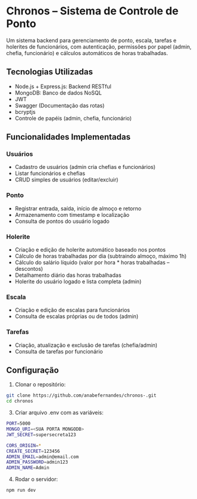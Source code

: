 
# Chronos – Sistema de Controle de Ponto

Um sistema backend para gerenciamento de ponto, escala, tarefas e holerites de funcionários, com autenticação, permissões por papel (admin, chefia, funcionário) e cálculos automáticos de horas trabalhadas.


## Tecnologias Utilizadas

- Node.js + Express.js: Backend RESTful
- MongoDB: Banco de dados NoSQL
- JWT 
- Swagger (Documentação das rotas)
- bcryptjs 
- Controle de papéis (admin, chefia, funcionário)

## Funcionalidades Implementadas
### Usuários
- Cadastro de usuários (admin cria chefias e funcionários)
- Listar funcionários e chefias
- CRUD simples de usuários (editar/excluir)

### Ponto

- Registrar entrada, saída, início de almoço e retorno
- Armazenamento com timestamp e localização
- Consulta de pontos do usuário logado

### Holerite

- Criação e edição de holerite automático baseado nos pontos
- Cálculo de horas trabalhadas por dia (subtraindo almoço, máximo 1h)
- Cálculo do salário líquido (valor por hora * horas trabalhadas – descontos)
- Detalhamento diário das horas trabalhadas
- Holerite do usuário logado e lista completa (admin)

### Escala

- Criação e edição de escalas para funcionários 
- Consulta de escalas próprias ou de todos (admin)

### Tarefas  

- Criação, atualização e exclusão de tarefas (chefia/admin)
- Consulta de tarefas por funcionário
## Configuração

1. Clonar o repositório:

```bash
git clone https://github.com/anabefernandes/chronos-.git
cd chronos
```
3. Criar arquivo .env com as variáveis:

```bash
PORT=5000
MONGO_URI=<SUA PORTA MONGODB>
JWT_SECRET=supersecreta123

CORS_ORIGIN=*
CREATE_SECRET=123456
ADMIN_EMAIL=admin@email.com
ADMIN_PASSWORD=admin123
ADMIN_NAME=Admin

```
4. Rodar o servidor:

```bash
npm run dev

```

